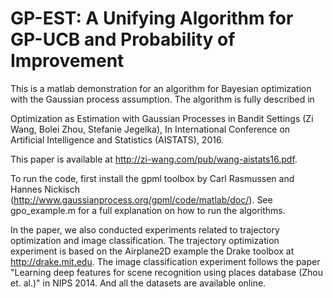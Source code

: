 # GP-EST: A Unifying Algorithm for GP-UCB and Probability of Improvement
This is a matlab demonstration for an algorithm for Bayesian optimization with the Gaussian process assumption. The algorithm is fully described in

Optimization as Estimation with Gaussian Processes in Bandit Settings (Zi Wang, Bolei Zhou, Stefanie Jegelka), In International Conference on Artificial Intelligence and Statistics (AISTATS), 2016.

This paper is available at http://zi-wang.com/pub/wang-aistats16.pdf.

To run the code, first install the gpml toolbox by Carl Rasmussen and Hannes Nickisch (http://www.gaussianprocess.org/gpml/code/matlab/doc/). See gpo_example.m for a full explanation on how to run the algorithms.

In the paper, we also conducted experiments related to trajectory optimization and image classification. The trajectory optimization experiment is based on the Airplane2D example the Drake toolbox at http://drake.mit.edu. The image classification experiment follows the paper "Learning deep features for scene recognition using places database (Zhou et. al.)" in NIPS 2014. And all the datasets are available online.




